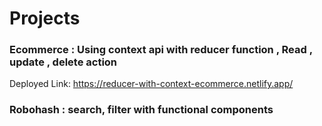 # Projects

### Ecommerce : Using context api with reducer function , Read , update , delete action 
Deployed Link: https://reducer-with-context-ecommerce.netlify.app/  

### Robohash : search, filter with functional components
